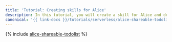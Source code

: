 ```yaml
---
title: 'Tutorial: Creating skills for Alice'
description: In this tutorial, you will create a skill for Alice and deploy a web app for creating, reading, and editing to-do lists using Alice, as well as for sharing such lists with other users on the website.
canonical: '{{ link-docs }}/tutorials/serverless/alice-shareable-todolist'
---
```


{% include [alice-shareable-todolist](../../_tutorials/serverless/alice-shareable-todolist.md) %}
